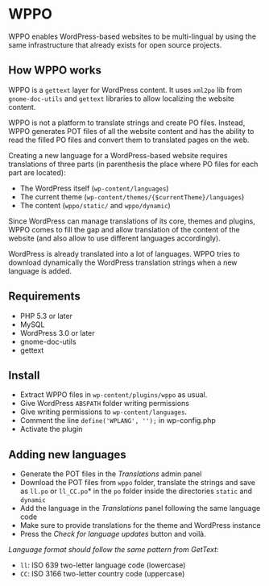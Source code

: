WPPO
====

WPPO enables WordPress-based websites to be multi-lingual by using the same infrastructure that already exists for open source projects.

How WPPO works
--------------

WPPO is a `gettext` layer for WordPress content. It uses `xml2po` lib from `gnome-doc-utils` and `gettext` libraries to allow localizing the website content.
    
WPPO is not a platform to translate strings and create PO files. Instead, WPPO generates POT files of all the website content and has the ability to read the filled PO files and convert them to translated pages on the web.

Creating a new language for a WordPress-based website requires translations of three parts (in parenthesis the place where PO files for each part are located):

- The WordPress itself (`wp-content/languages`)
- The current theme (`wp-content/themes/{$currentTheme}/languages`)
- The content (`wppo/static/` and `wppo/dynamic`)

Since WordPress can manage translations of its core, themes and plugins, WPPO comes to fill the gap and allow translation of the content of the website (and also allow to use different languages accordingly).

WordPress is already translated into a lot of languages. WPPO tries to download dynamically the WordPress translation strings when a new language is added.


Requirements
------------

- PHP 5.3 or later
- MySQL
- WordPress 3.0 or later
- gnome-doc-utils
- gettext

Install
-------

- Extract WPPO files in `wp-content/plugins/wppo` as usual.
- Give WordPress `ABSPATH` folder writing permissions
- Give writing permissions to `wp-content/languages`.
- Comment the line `define('WPLANG', '');` in wp-config.php
- Activate the plugin

Adding new languages
--------------------

- Generate the POT files in the _Translations_ admin panel
- Download the POT files from `wppo` folder, translate the strings and save as `ll.po` or `ll_CC.po`* in the `po` folder inside the directories `static` and `dynamic`
- Add the language in the _Translations_ panel following the same language code
- Make sure to provide translations for the theme and WordPress instance
- Press the _Check for language updates_ button and voilà.

_Language format should follow the same pattern from GetText:_  
 - `ll`: ISO 639 two-letter language code (lowercase)  
 - `CC`: ISO 3166 two-letter country code (uppercase)
